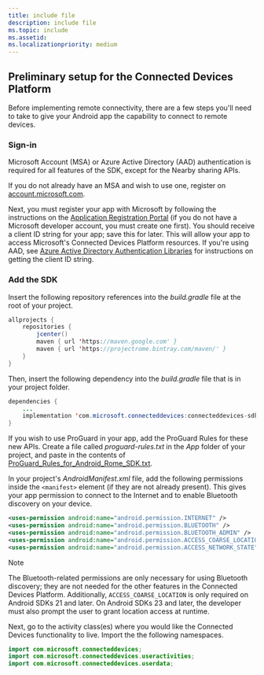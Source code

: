 ```yaml
---
title: include file
description: include file
ms.topic: include
ms.assetid: 
ms.localizationpriority: medium
---
```


## Preliminary setup for the Connected Devices Platform

Before implementing remote connectivity, there are a few steps you'll need to take to give your Android app the capability to connect to remote devices.

### Sign-in

Microsoft Account (MSA) or Azure Active Directory (AAD) authentication is required for all features of the SDK, except for the Nearby sharing APIs. 

If you do not already have an MSA and wish to use one, register on [account.microsoft.com](https://account.microsoft.com/account).

Next, you must register your app with Microsoft by following the instructions on the [Application Registration Portal](https://apps.dev.microsoft.com/) (if you do not have a Microsoft developer account, you must create one first). You should receive a client ID string for your app; save this for later. This will allow your app to access Microsoft's Connected Devices Platform resources. If you're using AAD, see [Azure Active Directory Authentication Libraries](https://docs.microsoft.com/azure/active-directory/develop/active-directory-authentication-libraries) for instructions on getting the client ID string.

### Add the SDK

Insert the following repository references into the *build.gradle* file at the root of your project.

```Java
allprojects {
    repositories {
        jcenter()
        maven { url 'https://maven.google.com' }
        maven { url 'https://projectrome.bintray.com/maven/' }
    }
}
```
Then, insert the following dependency into the _build.gradle_ file that is in your project folder.

```Java
dependencies { 
    ...
    implementation 'com.microsoft.connecteddevices:connecteddevices-sdk:0.11.0'
}
```

If you wish to use ProGuard in your app, add the ProGuard Rules for these new APIs. Create a file called *proguard-rules.txt* in the *App* folder of your project, and paste in the contents of [ProGuard_Rules_for_Android_Rome_SDK.txt](https://github.com/Microsoft/project-rome/blob/master/Android/ProGuard_Rules_for_Android_Rome_SDK.txt).

In your project's *AndroidManifest.xml* file, add the following permissions inside the `<manifest>` element (if they are not already present). This gives your app permission to connect to the Internet and to enable Bluetooth discovery on your device.

```xml
<uses-permission android:name="android.permission.INTERNET" />
<uses-permission android:name="android.permission.BLUETOOTH" />
<uses-permission android:name="android.permission.BLUETOOTH_ADMIN" />
<uses-permission android:name="android.permission.ACCESS_COARSE_LOCATION" />
<uses-permission android:name="android.permission.ACCESS_NETWORK_STATE" />
```

> [!NOTE]
> The Bluetooth-related permissions are only necessary for using Bluetooth discovery; they are not needed for the other features in the Connected Devices Platform. Additionally, `ACCESS_COARSE_LOCATION` is only required on Android SDKs 21 and later. On Android SDKs 23 and later, the developer must also prompt the user to grant location access at runtime.

Next, go to the activity class(es) where you would like the Connected Devices functionality to live. Import the the following namespaces.

```java
import com.microsoft.connecteddevices;
import com.microsoft.connecteddevices.useractivities;
import com.microsoft.connecteddevices.userdata;
```

